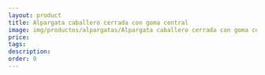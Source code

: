 ```yaml
---
layout: product
title: Alpargata caballero cerrada con goma central
image: img/productos/alpargatas/Alpargata caballero cerrada con goma central.webp
price: 
tags: 
description: 
order: 0
---
```

